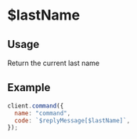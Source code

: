 # $lastName

## Usage

Return the current last name

## Example

```javascript
client.command({
  name: "command",
  code: `$replyMessage[$lastName]`,
});
```
